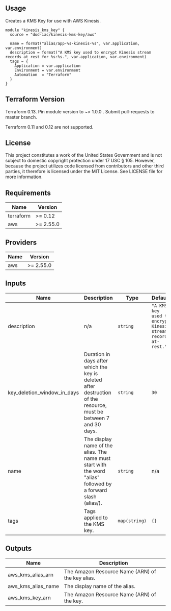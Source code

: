 ## Usage

Creates a KMS Key for use with AWS Kinesis.

```hcl
module "kinesis_kms_key" {
  source = "dod-iac/kinesis-kms-key/aws"

  name = format("alias/app-%s-kinesis-%s", var.application, var.environment)
  description = format("A KMS key used to encrypt Kinesis stream records at rest for %s:%s.", var.application, var.environment)
  tags = {
    Application = var.application
    Environment = var.environment
    Automation  = "Terraform"
  }
}
```

## Terraform Version

Terraform 0.13. Pin module version to ~> 1.0.0 . Submit pull-requests to master branch.

Terraform 0.11 and 0.12 are not supported.

## License

This project constitutes a work of the United States Government and is not subject to domestic copyright protection under 17 USC § 105.  However, because the project utilizes code licensed from contributors and other third parties, it therefore is licensed under the MIT License.  See LICENSE file for more information.

## Requirements

| Name | Version |
|------|---------|
| terraform | >= 0.12 |
| aws | >= 2.55.0 |

## Providers

| Name | Version |
|------|---------|
| aws | >= 2.55.0 |

## Inputs

| Name | Description | Type | Default | Required |
|------|-------------|------|---------|:--------:|
| description | n/a | `string` | `"A KMS key used to encrypt Kinesis stream records at-rest."` | no |
| key\_deletion\_window\_in\_days | Duration in days after which the key is deleted after destruction of the resource, must be between 7 and 30 days. | `string` | `30` | no |
| name | The display name of the alias. The name must start with the word "alias" followed by a forward slash (alias/). | `string` | n/a | yes |
| tags | Tags applied to the KMS key. | `map(string)` | `{}` | no |

## Outputs

| Name | Description |
|------|-------------|
| aws\_kms\_alias\_arn | The Amazon Resource Name (ARN) of the key alias. |
| aws\_kms\_alias\_name | The display name of the alias. |
| aws\_kms\_key\_arn | The Amazon Resource Name (ARN) of the key. |

